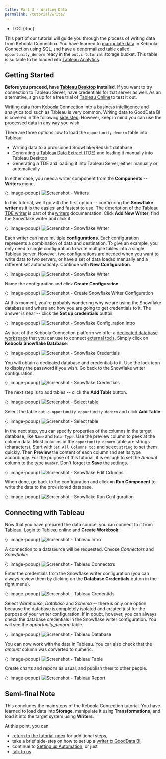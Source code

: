 ```yaml
---
title: Part 3 - Writing Data
permalink: /tutorial/write/
---
```


* TOC
{:toc}

This part of our tutorial will guide you through the process of writing data from Keboola Connection. 
You have learned to [manipulate data](/tutorial/manipulate/) in Keboola Connection using SQL, 
and have a denormalized table called `opportunity_denorm` ready in the `out.c-tutorial` storage bucket. 
This table is suitable to be loaded into [Tableau Analytics](https://www.tableau.com/). 

## Getting Started

**Before you proceed, have [Tableau Desktop](https://www.tableau.com/products/desktop) installed**.
If you want to try connection to Tableau Server, have credentials for that server as well. 
As an alternative, sign up for a free trial of [Tableau Online](https://www.tableau.com/products/cloud-bi) to test it out.

Writing data from Keboola Connection into a business intelligence and analytics tool such as Tableau is very common. 
Writing data to GoodData BI is covered in the following [side step](/tutorial/write/gooddata/). 
However, keep in mind you can use the processed data in any way you wish.   

There are three options how to load the `opportunity_denorm` table into Tableau:

- Writing data to a provisioned Snowflake/Redshift database
- Generating a [Tableau Data Extract (TDE)](https://www.tableau.com/about/blog/2014/7/understanding-tableau-data-extracts-part1) 
and loading it manually into Tableau Desktop
- Generating a TDE and loading it into Tableau Server, either manually or automatically

In either case, you need a writer component from the **Components -- Writers** menu. 

{: .image-popup}
![Screenshot - Writers](/tutorial/write/writers-intro.png)

In this tutorial, we'll go with the first option -- configuring the **Snowflake writer** as it is the easiest and fastest to use. 
The description of the [Tableau TDE writer](/components/writers/bi-tools/tableau/) is part of the [writers](/components/writers/) 
documentation. Click **Add New Writer**, find the Snowflake writer and click it.

{: .image-popup}
![Screenshot - Snowflake Writer](/tutorial/write/writers-intro-2.png)

Each writer can have multiple **configurations**. Each configuration represents a combination of data and destination. 
To give an example, you only need a single configuration to write multiple tables into a single Tableau server. 
However, two configurations are needed when you want to write data to two servers, or 
have a set of data loaded manually and a different set automatically. 
Continue with **New Configuration**.

{: .image-popup}
![Screenshot - Snowflake Writer](/tutorial/write/snowflake-intro.png)

Name the configuration and click **Create Configuration**.

{: .image-popup}
![Screenshot - Create Snowflake Writer Configuration](/tutorial/write/snowflake-create-config.png)

At this moment, you're probably wondering why we are using the Snowflake database and where and how you are going to
get credentials to it. The answer is near -- click the **Set up credentials** button:

{: .image-popup}
![Screenshot - Snowflake Configuration Intro](/tutorial/write/snowflake-config.png)

As part of the Keboola Connection platform we offer a 
[dedicated database workspace](/components/writers/database/snowflake/#keboola-snowflake-database) that you can use to connect
[external tools](/components/writers/database/snowflake/#using-keboola-provisioned-database). Simply click
on **Keboola Snowflake Database**:

{: .image-popup}
![Screenshot - Snowflake Credentials](/tutorial/write/snowflake-credentials.png)

You will obtain a dedicated database and credentials to it. Use the lock icon to display 
the password if you wish. Go back to the Snowflake writer configuration.

{: .image-popup}
![Screenshot - Snowflake Credentials](/tutorial/write/snowflake-credentials-2.png)

The next step is to add tables -- click the **Add Table** button.

{: .image-popup}
![Screenshot - Select table](/tutorial/write/tableau-select-table.png)

Select the table `out.c-opportunity.opportunity_denorm` and click **Add Table**:

{: .image-popup}
![Screenshot - Select table](/tutorial/write/tableau-select-table-2.png)

In the next step, you can specify properties of the columns in the target database, like `Name` and `Data Type`.
Use the preview column to peek at the column data. Most columns in the `opportunity_denorm` table are strings (characters).
Start with `Set All Columns to:` and select `string` to set them quickly. 
Then **Preview** the content of each column and set its type accordingly.
For the purpose of this tutorial, it is enough to set the *Amount* column to the type `number`.
Don't forget to **Save** the settings.

{: .image-popup}
![Screenshot - Snowflake Edit Columns](/tutorial/write/snowflake-columns.png)

When done, go back to the configuration and click on **Run Component** to write the 
data to the provisioned database.

{: .image-popup}
![Screenshot - Snowflake Run Configuration](/tutorial/write/snowflake-run.png)

## Connecting with Tableau
Now that you have prepared the data source, you can connect to it from Tableau. Login to Tableau online
and **Create Workbook**:

{: .image-popup}
![Screenshot - Tableau Intro](/tutorial/write/tableau-1.png)

A connection to a datasource will be requested. Choose *Connectors* and *Snowflake*:

{: .image-popup}
![Screenshot - Tableau Connectors](/tutorial/write/tableau-2.png)

Enter the credentials from the Snowflake writer configuration (you can always review them by
clicking on the **Database Credentials** button in the right menu).

{: .image-popup}
![Screenshot - Tableau Credentials](/tutorial/write/tableau-3.png)

Select *Warehouse*, *Database* and *Schema* -- there is only one option because the database is completely
isolated and created just for the purpose of your writer configuration. If in doubt, however, you can 
always check the database credentials in the Snowflake writer configuration.
You will see the *opportunity_denorm* table.

{: .image-popup}
![Screenshot - Tableau Database](/tutorial/write/tableau-4.png)

You can now work with the data in Tableau. 
You can also check that the *amount* column was converted to numeric.

{: .image-popup}
![Screenshot - Tableau Table](/tutorial/write/tableau-5.png)

Create charts and reports as usual, and publish them to other people. 

{: .image-popup}
![Screenshot - Tableau Report](/tutorial/write/tableau-6.png)

## Semi-final Note
This concludes the main steps of the Keboola Connection tutorial. You have learned to load data into **Storage**, 
manipulate it using **Transformations**, and load it into the target system using **Writers**. 

At this point, you can

- [return to the tutorial index](/tutorial/) for additional steps, 
- take a brief side-step on how to set up a [writer to GoodData BI](/tutorial/write/gooddata/),
- continue to [Setting up Automation](/tutorial/automate/), or just
- [talk to us](/).
